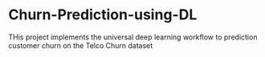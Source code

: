 # Churn-Prediction-using-DL
THis project implements the universal deep learning workflow to prediction customer churn on the Telco Churn dataset
